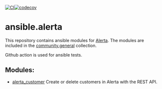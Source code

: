[![CI](https://github.com/CWollinger/ansible.alerta/actions/workflows/ansible-test.yml/badge.svg)](https://github.com/CWollinger/ansible.alerta/actions/workflows/ansible-test.yml)[![codecov](https://codecov.io/gh/CWollinger/ansible.alerta/branch/main/graph/badge.svg?token=J9Q43MO3K8)](https://codecov.io/gh/CWollinger/ansible.alerta)
# ansible.alerta
This repository contains ansible modules for [Alerta](https://github.com/alerta/alerta). The modules are included in the [community.general](https://github.com/ansible-collections/community.general) collection. 

Github action is used for ansible tests.

## Modules:
- [alerta_customer](https://docs.ansible.com/ansible/devel/collections/community/general/alerta_customer_module.html) Create or delete customers in Alerta with the REST API.

